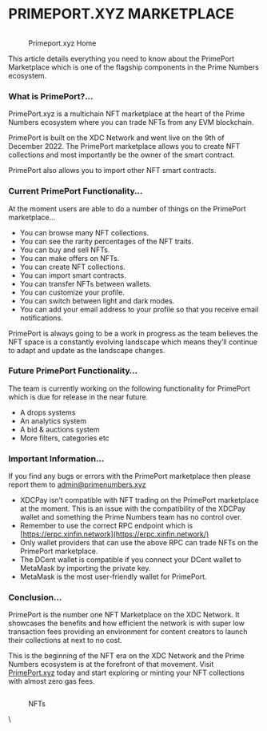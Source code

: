 # PRIMEPORT.XYZ MARKETPLACE

<figure><img src="https://cdn-images-1.medium.com/max/1600/1*Wt5oaOrTcsec62I5AMG4Tw.png" alt=""><figcaption><p>Primeport.xyz Home</p></figcaption></figure>

&#x20;This article details everything you need to know about the PrimePort Marketplace which is one of the flagship components in the Prime Numbers ecosystem.

### What is PrimePort?… <a href="#cfda" id="cfda"></a>

PrimePort.xyz is a multichain NFT marketplace at the heart of the Prime Numbers ecosystem where you can trade NFTs from any EVM blockchain.

PrimePort is built on the XDC Network and went live on the 9th of December 2022. The PrimePort marketplace allows you to create NFT collections and most importantly be the owner of the smart contract.

PrimePort also allows you to import other NFT smart contracts.

### Current PrimePort Functionality… <a href="#4d64" id="4d64"></a>

At the moment users are able to do a number of things on the PrimePort marketplace…

* You can browse many NFT collections.
* You can see the rarity percentages of the NFT traits.
* You can buy and sell NFTs.
* You can make offers on NFTs.
* You can create NFT collections.
* You can import smart contracts.
* You can transfer NFTs between wallets.
* You can customize your profile.
* You can switch between light and dark modes.
* You can add your email address to your profile so that you receive email notifications.

PrimePort is always going to be a work in progress as the team believes the NFT space is a constantly evolving landscape which means they’ll continue to adapt and update as the landscape changes.

### Future PrimePort Functionality… <a href="#a800" id="a800"></a>

The team is currently working on the following functionality for PrimePort which is due for release in the near future.

* A drops systems
* An analytics system
* A bid & auctions system
* More filters, categories etc

### Important Information… <a href="#4716" id="4716"></a>

If you find any bugs or errors with the PrimePort marketplace then please report them to admin@primenumbers.xyz

* XDCPay isn’t compatible with NFT trading on the PrimePort marketplace at the moment. This is an issue with the compatibility of the XDCPay wallet and something the Prime Numbers team has no control over.
* Remember to use the correct RPC endpoint which is [https://erpc.xinfin.network](https://erpc.xinfin.network/)
* Only wallet providers that can use the above RPC can trade NFTs on the PrimePort marketplace.
* The DCent wallet is compatible if you connect your DCent wallet to MetaMask by importing the private key.
* MetaMask is the most user-friendly wallet for PrimePort.

### Conclusion… <a href="#55f7" id="55f7"></a>

PrimePort is the number one NFT Marketplace on the XDC Network. It showcases the benefits and how efficient the network is with super low transaction fees providing an environment for content creators to launch their collections at next to no cost.

This is the beginning of the NFT era on the XDC Network and the Prime Numbers ecosystem is at the forefront of that movement. Visit [PrimePort.xyz](https://primeport.xyz/) today and start exploring or minting your NFT collections with almost zero gas fees.

<figure><img src="https://cdn-images-1.medium.com/max/1600/1*xRgAsmg89ufpeoXz9zDRRg.png" alt=""><figcaption><p>NFTs</p></figcaption></figure>

\
